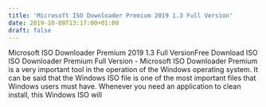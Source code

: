 ```yaml
---
title: 'Microsoft ISO Downloader Premium 2019 1.3 Full Version'
date: 2019-10-08T13:17:00+01:00
draft: false
---
```


Microsoft ISO Downloader Premium 2019 1.3 Full VersionFree Download ISO ISO Downloader Premium Full Version - Microsoft ISO Downloader Premium is a very important tool in the operation of the Windows operating system. It can be said that the Windows ISO file is one of the most important files that Windows users must have. Whenever you need an application to clean install, this Windows ISO will